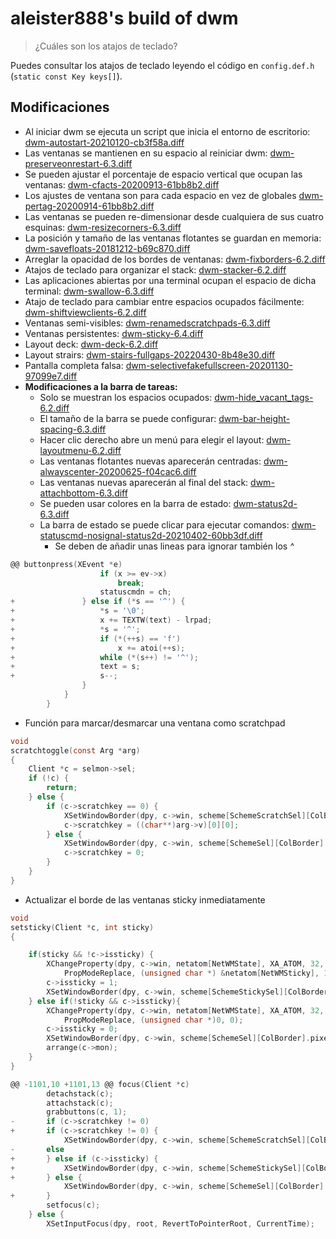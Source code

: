 # aleister888's build of dwm

> ¿Cuáles son los atajos de teclado?

Puedes consultar los atajos de teclado leyendo el código en `config.def.h` (`static const Key keys[]`).

## Modificaciones

- Al iniciar dwm se ejecuta un script que inicia el entorno de escritorio: [dwm-autostart-20210120-cb3f58a.diff](http://dwm.suckless.org/patches/autostart/dwm-autostart-20210120-cb3f58a.diff)
- Las ventanas se mantienen en su espacio al reiniciar dwm: [dwm-preserveonrestart-6.3.diff](http://dwm.suckless.org/patches/preserveonrestart/dwm-preserveonrestart-6.3.diff)
- Se pueden ajustar el porcentaje de espacio vertical que ocupan las ventanas: [dwm-cfacts-20200913-61bb8b2.diff](http://dwm.suckless.org/patches/cfacts/dwm-cfacts-20200913-61bb8b2.diff)
- Los ajustes de ventana son para cada espacio en vez de globales [dwm-pertag-20200914-61bb8b2.diff](http://dwm.suckless.org/patches/pertag/dwm-pertag-20200914-61bb8b2.diff)
- Las ventanas se pueden re-dimensionar desde cualquiera de sus cuatro esquinas: [dwm-resizecorners-6.3.diff](https://github.com/bakkeby/patches/blob/master/dwm/dwm-resizecorners-6.3.diff)
- La posición y tamaño de las ventanas flotantes se guardan en memoria: [dwm-savefloats-20181212-b69c870.diff](http://dwm.suckless.org/patches/save_floats/dwm-savefloats-20181212-b69c870.diff)
- Arreglar la opacidad de los bordes de ventanas: [dwm-fixborders-6.2.diff](https://dwm.suckless.org/patches/alpha/dwm-fixborders-6.2.diff)
- Atajos de teclado para organizar el stack: [dwm-stacker-6.2.diff](https://dwm.suckless.org/patches/stacker/dwm-stacker-6.2.diff)
- Las aplicaciones abiertas por una terminal ocupan el espacio de dicha terminal: [dwm-swallow-6.3.diff](https://dwm.suckless.org/patches/swallow/dwm-swallow-6.3.diff)
- Atajo de teclado para cambiar entre espacios ocupados fácilmente: [dwm-shiftviewclients-6.2.diff](https://github.com/bakkeby/patches/blob/master/dwm/dwm-shiftviewclients-6.2.diff)
- Ventanas semi-visibles: [dwm-renamedscratchpads-6.3.diff](https://github.com/bakkeby/patches/blob/master/dwm/dwm-renamedscratchpads-6.3.diff)
- Ventanas persistentes: [dwm-sticky-6.4.diff](http://dwm.suckless.org/patches/sticky/dwm-sticky-6.4.diff)
- Layout deck: [dwm-deck-6.2.diff](http://dwm.suckless.org/patches/deck/dwm-deck-6.2.diff)
- Layout strairs: [dwm-stairs-fullgaps-20220430-8b48e30.diff](https://dwm.suckless.org/patches/stairs/dwm-stairs-fullgaps-20220430-8b48e30.diff)
- Pantalla completa falsa: [dwm-selectivefakefullscreen-20201130-97099e7.diff](https://dwm.suckless.org/patches/selectivefakefullscreen/dwm-selectivefakefullscreen-20201130-97099e7.diff)
- __Modificaciones a la barra de tareas:__
	- Solo se muestran los espacios ocupados: [dwm-hide_vacant_tags-6.2.diff](https://dwm.suckless.org/patches/hide_vacant_tags/dwm-hide_vacant_tags-6.2.diff)
	- El tamaño de la barra se puede configurar: [dwm-bar-height-spacing-6.3.diff](http://dwm.suckless.org/patches/bar_height/dwm-bar-height-spacing-6.3.diff)
	- Hacer clic derecho abre un menú para elegir el layout: [dwm-layoutmenu-6.2.diff](http://dwm.suckless.org/patches/layoutmenu/dwm-layoutmenu-6.2.diff)
	- Las ventanas flotantes nuevas aparecerán centradas: [dwm-alwayscenter-20200625-f04cac6.diff](http://dwm.suckless.org/patches/alwayscenter/dwm-alwayscenter-20200625-f04cac6.diff)
	- Las ventanas nuevas aparecerán al final del stack: [dwm-attachbottom-6.3.diff](http://dwm.suckless.org/patches/attachbottom/dwm-attachbottom-6.3.diff)
	- Se pueden usar colores en la barra de estado: [dwm-status2d-6.3.diff](https://dwm.suckless.org/patches/status2d/dwm-status2d-6.3.diff)
	- La barra de estado se puede clicar para ejecutar comandos: [dwm-statuscmd-nosignal-status2d-20210402-60bb3df.diff](https://dwm.suckless.org/patches/statuscmd/dwm-statuscmd-nosignal-status2d-20210402-60bb3df.diff)
		- Se deben de añadir unas lineas para ignorar también los _^_
```c
@@ buttonpress(XEvent *e)
					if (x >= ev->x)
						break;
					statuscmdn = ch;
+				} else if (*s == '^') {
+					*s = '\0';
+					x += TEXTW(text) - lrpad;
+					*s = '^';
+					if (*(++s) == 'f')
+						x += atoi(++s);
+					while (*(s++) != '^');
+					text = s;
+					s--;
				}
			}
		}
```
- Función para marcar/desmarcar una ventana como scratchpad
```c
void
scratchtoggle(const Arg *arg)
{
	Client *c = selmon->sel;
	if (!c) {
		return;
	} else {
		if (c->scratchkey == 0) {
			XSetWindowBorder(dpy, c->win, scheme[SchemeScratchSel][ColBorder].pixel);
			c->scratchkey = ((char**)arg->v)[0][0];
		} else {
			XSetWindowBorder(dpy, c->win, scheme[SchemeSel][ColBorder].pixel);
			c->scratchkey = 0;
		}
	}
}
```
- Actualizar el borde de las ventanas sticky inmediatamente
```c
void
setsticky(Client *c, int sticky)
{

	if(sticky && !c->issticky) {
		XChangeProperty(dpy, c->win, netatom[NetWMState], XA_ATOM, 32,
			PropModeReplace, (unsigned char *) &netatom[NetWMSticky], 1);
		c->issticky = 1;
		XSetWindowBorder(dpy, c->win, scheme[SchemeStickySel][ColBorder].pixel);
	} else if(!sticky && c->issticky){
		XChangeProperty(dpy, c->win, netatom[NetWMState], XA_ATOM, 32,
			PropModeReplace, (unsigned char *)0, 0);
		c->issticky = 0;
		XSetWindowBorder(dpy, c->win, scheme[SchemeSel][ColBorder].pixel);
		arrange(c->mon);
	}
}
```
```c
@@ -1101,10 +1101,13 @@ focus(Client *c)
		detachstack(c);
		attachstack(c);
		grabbuttons(c, 1);
-		if (c->scratchkey != 0)
+		if (c->scratchkey != 0) {
			XSetWindowBorder(dpy, c->win, scheme[SchemeScratchSel][ColBorder].pixel);
-		else
+		} else if (c->issticky) {
+			XSetWindowBorder(dpy, c->win, scheme[SchemeStickySel][ColBorder].pixel);
+		} else {
			XSetWindowBorder(dpy, c->win, scheme[SchemeSel][ColBorder].pixel);
+		}
		setfocus(c);
	} else {
		XSetInputFocus(dpy, root, RevertToPointerRoot, CurrentTime);
```
